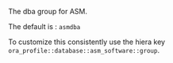 The dba group for ASM.

The default is : `asmdba`

To customize this consistently use the hiera key `ora_profile::database::asm_software::group`.
